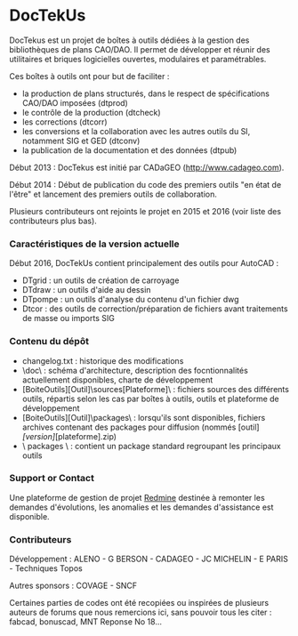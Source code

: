 # DocTekUs
DocTekus est un projet de boîtes à outils dédiées à la gestion des bibliothèques de plans CAO/DAO.
Il permet de développer et réunir des utilitaires et briques logicielles ouvertes, modulaires et paramétrables.

Ces boîtes à outils ont pour but de faciliter :
- la production de plans structurés, dans le respect de spécifications CAO/DAO imposées (dtprod)
- le contrôle de la production (dtcheck)
- les corrections (dtcorr)
- les conversions et la collaboration avec les autres outils du SI, notamment SIG et GED (dtconv)
- la publication de la documentation et des données (dtpub)

Début 2013 : DocTekus est initié par CADaGEO (http://www.cadageo.com).

Début 2014 : Début de publication du code des premiers outils "en état de l'être" et lancement des premiers outils de collaboration. 

Plusieurs contributeurs ont rejoints le projet en 2015 et 2016 (voir liste des contributeurs plus bas).

### Caractéristiques de la version actuelle
Début 2016, DocTekUs contient principalement des outils pour AutoCAD :
* DTgrid : un outils de création de carroyage
* DTdraw : un outils d'aide au dessin
* DTpompe : un outils d'analyse du contenu d'un fichier dwg
* Dtcor : des outils de correction/préparation de fichiers avant traitements de masse ou imports SIG
 
### Contenu du dépôt
* changelog.txt : historique des modifications
* \doc\ : schéma d'architecture, description des focntionnalités actuellement disponibles, charte de développement
* \[BoiteOutils]\[Outil]\sources\[Plateforme]\ : fichiers sources des différents outils, répartis selon les cas par boîtes à outils, outils et plateforme de développement
* \[BoiteOutils]\[Outil]\packages\ : lorsqu'ils sont disponibles, fichiers archives contenant des packages pour diffusion (nommés [outil]_[version]_[plateforme].zip)
* \ packages \ : contient un package standard regroupant les principaux outils

### Support or Contact
Une plateforme de gestion de projet [Redmine](http://redmine.cadageo.com/) destinée à remonter les demandes d'évolutions, les anomalies et les demandes d'assistance est disponible. 

### Contributeurs
Développement : ALENO - G BERSON - CADAGEO - JC MICHELIN - E PARIS - Techniques Topos

Autres sponsors : COVAGE - SNCF

Certaines parties de codes ont été recopiées ou inspirées de plusieurs auteurs de forums que nous remercions ici, sans pouvoir tous les citer : fabcad, bonuscad, MNT Reponse No 18...